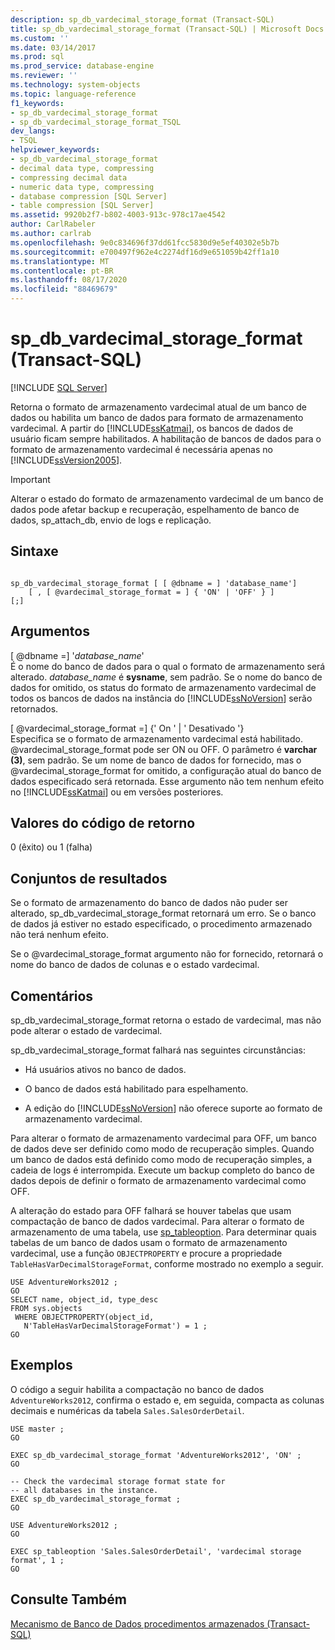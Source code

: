 ```yaml
---
description: sp_db_vardecimal_storage_format (Transact-SQL)
title: sp_db_vardecimal_storage_format (Transact-SQL) | Microsoft Docs
ms.custom: ''
ms.date: 03/14/2017
ms.prod: sql
ms.prod_service: database-engine
ms.reviewer: ''
ms.technology: system-objects
ms.topic: language-reference
f1_keywords:
- sp_db_vardecimal_storage_format
- sp_db_vardecimal_storage_format_TSQL
dev_langs:
- TSQL
helpviewer_keywords:
- sp_db_vardecimal_storage_format
- decimal data type, compressing
- compressing decimal data
- numeric data type, compressing
- database compression [SQL Server]
- table compression [SQL Server]
ms.assetid: 9920b2f7-b802-4003-913c-978c17ae4542
author: CarlRabeler
ms.author: carlrab
ms.openlocfilehash: 9e0c834696f37dd61fcc5830d9e5ef40302e5b7b
ms.sourcegitcommit: e700497f962e4c2274df16d9e651059b42ff1a10
ms.translationtype: MT
ms.contentlocale: pt-BR
ms.lasthandoff: 08/17/2020
ms.locfileid: "88469679"
---
```

# <a name="sp_db_vardecimal_storage_format-transact-sql"></a>sp_db_vardecimal_storage_format (Transact-SQL)
[!INCLUDE [SQL Server](../../includes/applies-to-version/sqlserver.md)]

  Retorna o formato de armazenamento vardecimal atual de um banco de dados ou habilita um banco de dados para formato de armazenamento vardecimal.  A partir do [!INCLUDE[ssKatmai](../../includes/sskatmai-md.md)], os bancos de dados de usuário ficam sempre habilitados. A habilitação de bancos de dados para o formato de armazenamento vardecimal é necessária apenas no [!INCLUDE[ssVersion2005](../../includes/ssversion2005-md.md)].  
  
> [!IMPORTANT]  
>  Alterar o estado do formato de armazenamento vardecimal de um banco de dados pode afetar backup e recuperação, espelhamento de banco de dados, sp_attach_db, envio de logs e replicação.  
  
## <a name="syntax"></a>Sintaxe  
  
```  
  
sp_db_vardecimal_storage_format [ [ @dbname = ] 'database_name']   
    [ , [ @vardecimal_storage_format = ] { 'ON' | 'OFF' } ]   
[;]  
```  
  
## <a name="arguments"></a>Argumentos  
 [ @dbname =] '*database_name*'  
 É o nome do banco de dados para o qual o formato de armazenamento será alterado. *database_name* é **sysname**, sem padrão. Se o nome do banco de dados for omitido, os status do formato de armazenamento vardecimal de todos os bancos de dados na instância do [!INCLUDE[ssNoVersion](../../includes/ssnoversion-md.md)] serão retornados.  
  
 [ @vardecimal_storage_format =] {' On ' | ' Desativado '}  
 Especifica se o formato de armazenamento vardecimal está habilitado. @vardecimal_storage_format pode ser ON ou OFF. O parâmetro é **varchar (3)**, sem padrão. Se um nome de banco de dados for fornecido, mas o @vardecimal_storage_format for omitido, a configuração atual do banco de dados especificado será retornada. Esse argumento não tem nenhum efeito no [!INCLUDE[ssKatmai](../../includes/sskatmai-md.md)] ou em versões posteriores.  
  
## <a name="return-code-values"></a>Valores do código de retorno  
 0 (êxito) ou 1 (falha)  
  
## <a name="result-sets"></a>Conjuntos de resultados  
 Se o formato de armazenamento do banco de dados não puder ser alterado, sp_db_vardecimal_storage_format retornará um erro. Se o banco de dados já estiver no estado especificado, o procedimento armazenado não terá nenhum efeito.  
  
 Se o @vardecimal_storage_format argumento não for fornecido, retornará o nome do banco de dados de colunas e o estado vardecimal.  
  
## <a name="remarks"></a>Comentários  
 sp_db_vardecimal_storage_format retorna o estado de vardecimal, mas não pode alterar o estado de vardecimal.  
  
 sp_db_vardecimal_storage_format falhará nas seguintes circunstâncias:  
  
-   Há usuários ativos no banco de dados.  
  
-   O banco de dados está habilitado para espelhamento.  
  
-   A edição do [!INCLUDE[ssNoVersion](../../includes/ssnoversion-md.md)] não oferece suporte ao formato de armazenamento vardecimal.  
  
 Para alterar o formato de armazenamento vardecimal para OFF, um banco de dados deve ser definido como modo de recuperação simples. Quando um banco de dados está definido como modo de recuperação simples, a cadeia de logs é interrompida. Execute um backup completo do banco de dados depois de definir o formato de armazenamento vardecimal como OFF.  
  
 A alteração do estado para OFF falhará se houver tabelas que usam compactação de banco de dados vardecimal. Para alterar o formato de armazenamento de uma tabela, use [sp_tableoption](../../relational-databases/system-stored-procedures/sp-tableoption-transact-sql.md). Para determinar quais tabelas de um banco de dados usam o formato de armazenamento vardecimal, use a função `OBJECTPROPERTY` e procure a propriedade `TableHasVarDecimalStorageFormat`, conforme mostrado no exemplo a seguir.  
  
```  
USE AdventureWorks2012 ;  
GO  
SELECT name, object_id, type_desc  
FROM sys.objects   
 WHERE OBJECTPROPERTY(object_id,   
   N'TableHasVarDecimalStorageFormat') = 1 ;  
GO  
```  
  
## <a name="examples"></a>Exemplos  
 O código a seguir habilita a compactação no banco de dados `AdventureWorks2012`, confirma o estado e, em seguida, compacta as colunas decimais e numéricas da tabela `Sales.SalesOrderDetail`.  
  
```  
USE master ;  
GO  
  
EXEC sp_db_vardecimal_storage_format 'AdventureWorks2012', 'ON' ;  
GO  
  
-- Check the vardecimal storage format state for  
-- all databases in the instance.  
EXEC sp_db_vardecimal_storage_format ;  
GO  
  
USE AdventureWorks2012 ;  
GO  
  
EXEC sp_tableoption 'Sales.SalesOrderDetail', 'vardecimal storage format', 1 ;  
GO  
```  
  
## <a name="see-also"></a>Consulte Também  
 [Mecanismo de Banco de Dados procedimentos armazenados &#40;Transact-SQL&#41;](../../relational-databases/system-stored-procedures/database-engine-stored-procedures-transact-sql.md)  
  
  
